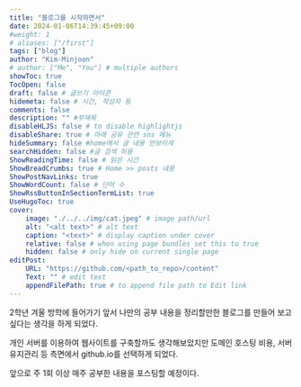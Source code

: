 ```yaml
---
title: "블로그를 시작하면서"
date: 2024-01-06T14:39:45+09:00
#weight: 1
# aliases: ["/first"]
tags: ["blog"]
author: "Kim-Minjoon"
# author: ["Me", "You"] # multiple authors
showToc: true
TocOpen: false
draft: false # 글쓰기 아이콘
hidemeta: false # 시간, 작성자 등 
comments: false
description: "" #부재목
disableHLJS: false # to disable highlightjs
disableShare: true # 아래 공유 관련 sns 메뉴 
hideSummary: false #home에서 글 내용 안보이게
searchHidden: false #글 검색 허용
ShowReadingTime: false # 읽은 시간
ShowBreadCrumbs: true # Home >> posts 내용
ShowPostNavLinks: true
ShowWordCount: false # 단어 수
ShowRssButtonInSectionTermList: true
UseHugoToc: true
cover:
    image: "./../../img/cat.jpeg" # image path/url
    alt: "<alt text>" # alt text
    caption: "<text>" # display caption under cover
    relative: false # when using page bundles set this to true
    hidden: false # only hide on current single page
editPost: 
    URL: "https://github.com/<path_to_repo>/content"
    Text: "" # edit text
    appendFilePath: true # to append file path to Edit link
---
```


2학년 겨울 방학에 들어가기 앞서 나만의 공부 내용을 정리할만한 블로그를 만들어 보고싶다는 생각을 하게 되었다.

개인 서버를 이용하여 웹사이트를 구축할까도 생각해보았지만 도메인 호스팅 비용, 서버유지관리 등 측면에서 github.io를 선택하게 되었다. 

앞으로 주 1회 이상 매주 공부한 내용을 포스팅할 예정이다.